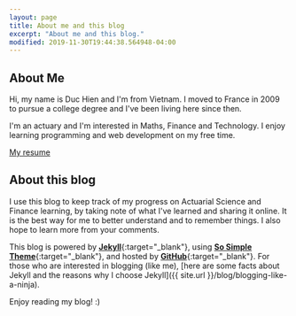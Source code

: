 ```yaml
---
layout: page
title: About me and this blog
excerpt: "About me and this blog."
modified: 2019-11-30T19:44:38.564948-04:00
---
```



## About Me

Hi, my name is Duc Hien and I'm from Vietnam. I moved to France in 2009 to pursue a college degree and I've been living here since then.


I'm an actuary and I'm interested in Maths, Finance and Technology. I enjoy learning programming and web development on my free time. 

<a markdown="0" href="{{ site.url }}/vitae" class="btn">My resume</a>

## About this blog

I use this blog to keep track of my progress on Actuarial Science and Finance learning, by taking note of what I've learned and sharing it online. It is the best way for me to better understand and to remember things. I also hope to learn more from your comments.

This blog is powered by [**Jekyll**](http://jekyllrb.com){:target="_blank"}, using [**So Simple Theme**](https://mademistakes.com/work/so-simple-jekyll-theme/){:target="_blank"}, and hosted by [**GitHub**](https://github.com){:target="_blank"}. For those who are interested in blogging (like me), [here are some facts about Jekyll and the reasons why I choose Jekyll]({{ site.url }}/blog/blogging-like-a-ninja).


Enjoy reading my blog! :)



